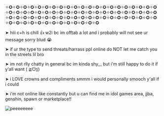 ✧✪✧✪✧✪✧✪✧✪✧✪✧✪✧✪✧✪✧✪✧✪✧✪✧✪✧✪✧✪✧✪✧✪✧✪✧✪✧✪✧✪✧✪✧✪✧✪✧✪✧✪✧✪✧✪✧✪✧✪✧✪✧✪✧✪✧✪✧✪✧✪✧✪✧✪✧✪✧✪✧✪✧✪✧✪✧✪✧✪✧✪✧✪✧✪✧✪✧✪✧✪✧✪✧✪✧✪✧✪✧✪✧✪✧✪✧✪✧✪✧✪✧✪✧✪✧✪✧✪✧✪✧✪✧✪✧✪✧✪✧✪✧✪✧✪✧✪✧✪✧✪

➤ hiii c+h is chill 👍 w2i bc im offtab a lot and i probably will not see ur message sorry blud 😭

➤ if ur the type to send threats/harrass ppl online do NOT let me catch you in the streets lil bro

➤ im not rlly chatty in general bc im kinda shy,,, but i'm still happy to do it if y'all want ( ≧ᗜ≦)

➤ i LOVE crowns and compliments smmm i would personally smooch y'all if i could

➤ i'm not online like constantly but u can find me in idol games area, jjba, genshin, spawn or marketplace!!

![peeeeeeee](https://github.com/nastyoldhorse/nastyoldhorse/assets/155399375/592a1d8d-ab5d-4c63-a744-b19f9ecbb5a3)
